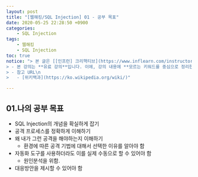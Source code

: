```yaml
---
layout: post
title: "[웹해킹/SQL Injection] 01 - 공부 목표"
date: 2020-05-25 22:28:50 +0900
categories: 
    - SQL Injection
tags:
    - 웹해킹
    - SQL Injection
toc: true
notice: "> 본 글은 [[인프런] 크리핵티브](https://www.inflearn.com/instructors/213605/courses)님의 [모의해킹 실무자가 알려주는, SQL Injection 공격 기법과 시큐어 코딩 : PART 1](https://www.inflearn.com/course/sql-injection-secure-coding-1) 강의를 듣고 정리한 글 입니다.\n
> - 본 강의는 **유료 강의**입니다. 이에, 강의 내용에 **모르는 키워드를 중심으로 정리한 내용**이고, 또한 해당 강의를 듣고 저의 개인적인 학습 목표, 느낌을 기반으로 정리할 것 입니다. 이점 참고 부탁드립니다.\n
> - 참고 URL\n
>   - [위키백과](https://ko.wikipedia.org/wiki/)"

---
```


## 01.나의 공부 목표
- SQL Injection의 개념을 확실하게 잡기
- 공격 프로세스를 정확하게 이해하기
- 왜 내가 그런 공격을 해야하는지 이해하기
    - 환경에 따른 공격 기법에 대해서 선택한 이유를 알아야 함
- 자동화 도구를 사용하더라도 이를 실제 수동으로 할 수 있어야 함
    - 원인분석을 위함.
- 대응방안을 제시할 수 있어야 함

